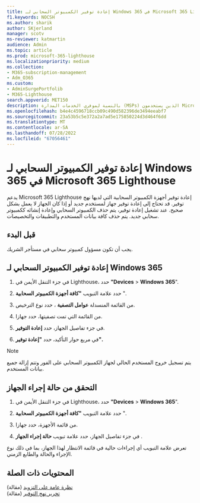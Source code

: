 ```yaml
---
title: إعادة توفير الكمبيوتر السحابي لـ Windows 365 في Microsoft 365 Lighthouse
f1.keywords: NOCSH
ms.author: sharik
author: SKjerland
manager: scotv
ms-reviewer: katmartin
audience: Admin
ms.topic: article
ms.prod: microsoft-365-lighthouse
ms.localizationpriority: medium
ms.collection:
- M365-subscription-management
- Adm_O365
ms.custom:
- AdminSurgePortfolib
- M365-Lighthouse
search.appverid: MET150
description: بالنسبة لموفري الخدمات المدارة (MSPs) الذين يستخدمون Microsoft 365 Lighthouse، تعرف على كيفية إعادة توفير الكمبيوتر السحابي لـ Windows 365 في Microsoft 365 Lighthouse.
ms.openlocfilehash: b4e4c4596718ccb09c490d582396de3494eeabf7
ms.sourcegitcommit: 23a53b5c5e372a2a7ad5e175850224d3d464f6dd
ms.translationtype: MT
ms.contentlocale: ar-SA
ms.lasthandoff: 07/28/2022
ms.locfileid: "67056461"
---
```

# <a name="reprovision-a-windows-365-cloud-pc-in-microsoft-365-lighthouse"></a>إعادة توفير الكمبيوتر السحابي لـ Windows 365 في Microsoft 365 Lighthouse

يدعم Microsoft 365 Lighthouse إعادة توفير أجهزة الكمبيوتر السحابية التي لديها نهج توفير. قد تحتاج إلى إعادة توفير جهاز لمستخدم جديد أو إذا كان الجهاز لا يعمل بشكل صحيح. عند تشغيل إعادة توفير، يتم حذف الكمبيوتر السحابي وإعادة إنشائه ككمبيوتر سحابي جديد. يتم حذف كافة بيانات المستخدم والتطبيقات والتخصيصات.

## <a name="before-you-begin"></a>قبل البدء

يجب أن تكون مسؤول كمبيوتر سحابي في مستأجر الشريك.

## <a name="reprovision-a-windows-365-cloud-pc"></a>إعادة توفير الكمبيوتر السحابي لـ Windows 365

1. في جزء التنقل الأيمن في Lighthouse، حدد **"Devices** >  **Windows 365**".

2. حدد علامة التبويب **"كافة أجهزة الكمبيوتر السحابية** ".

3. من القائمة المنسدلة **عوامل التصفية** ، حدد نوع الترخيص.

4. من القائمة التي تمت تصفيتها، حدد جهازا.

5. في جزء تفاصيل الجهاز، حدد **إعادة التوفير**.

6. في مربع حوار التأكيد، حدد **"إعادة توفير".**

> [!NOTE]
> يتم تسجيل خروج المستخدم الحالي لجهاز الكمبيوتر السحابي على الفور وتتم إزالة جميع بيانات المستخدم.

## <a name="check-the-device-action-status"></a>التحقق من حالة إجراء الجهاز

1. في جزء التنقل الأيمن في Lighthouse، حدد **"Devices** >  **Windows 365**".

2. حدد علامة التبويب **"كافة أجهزة الكمبيوتر السحابية** ".

3. من قائمة الأجهزة، حدد جهازا.

4. في جزء تفاصيل الجهاز، حدد علامة تبويب **حالة إجراء الجهاز** .

تعرض علامة التبويب أي إجراءات حالية في قائمة الانتظار لهذا الجهاز، بما في ذلك نوع الإجراء والحالة والطابع الزمني.

## <a name="related-content"></a>المحتويات ذات الصلة

[نظرة عامة على التزويد](/windows-365/enterprise/provisioning) (مقالة)\
[تحرير نهج التوفير](/windows-365/enterprise/edit-provisioning-policy) (مقالة)
